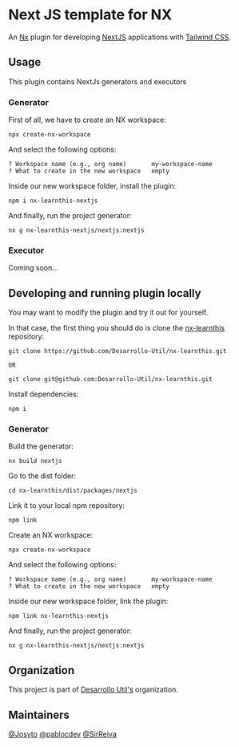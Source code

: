 # Next JS template for NX  

An [Nx](https://nx.dev) plugin for developing [NextJS](https://nextjs.org) applications with [Tailwind CSS](https://tailwindcss.com).

## Usage

This plugin contains NextJs generators and executors

### Generator

First of all, we have to create an NX workspace:

	npx create-nx-workspace

And select the following options:

	? Workspace name (e.g., org name)       my-workspace-name
	? What to create in the new workspace   empty

Inside our new workspace folder, install the plugin:

	npm i nx-learnthis-nextjs

And finally, run the project generator:

	nx g nx-learnthis-nextjs/nextjs:nextjs

### Executor

Coming soon...

## Developing and running plugin locally

You may want to modify the plugin and try it out for yourself. 

In that case, the first thing you should do is clone the [nx-learnthis](https://github.com/Desarrollo-Util/nx-learnthis) repository:

	git clone https://github.com/Desarrollo-Util/nx-learnthis.git

	OR

	git clone git@github.com:Desarrollo-Util/nx-learnthis.git

Install dependencies:

	npm i

### Generator

Build the generator: 

	nx build nextjs

Go to the dist folder: 

	cd nx-learnthis/dist/packages/nextjs

Link it to your local npm repository:

	npm link

Create an NX workspace:

	npx create-nx-workspace

And select the following options:

	? Workspace name (e.g., org name)       my-workspace-name
	? What to create in the new workspace   empty

Inside our new workspace folder, link the plugin:

	npm link nx-learnthis-nextjs

And finally, run the project generator:

	nx g nx-learnthis-nextjs/nextjs:nextjs

## Organization

This project is part of [Desarrollo Util's](https://github.com/Desarrollo-Util) organization.
## Maintainers

[@Josyto](https://github.com/Josyto)
[@pablocdev](https://github.com/pablocdev)
[@SirReiva](https://github.com/SirReiva)
